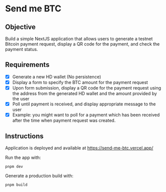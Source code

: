 # Send me BTC

## Objective

Build a simple NextJS application that allows users to generate a testnet Bitcoin
payment request, display a QR code for the payment, and check the payment status.

## Requirements

* [x] Generate a new HD wallet (No persistence)
* [x] Display a form to specify the BTC amount for the payment request
* [x] Upon form submission, display a QR code for the payment request using the address from the generated HD wallet and the amount provided by the user
* [x] Poll until payment is received, and display appropriate message to the user
* [x] Example: you might want to poll for a payment which has been received after the time when payment request was created.

## Instructions

Application is deployed and available at https://send-me-btc.vercel.app/

Run the app with:

```
pnpm dev
```

Generate a production build with:

```
pnpm build
```
